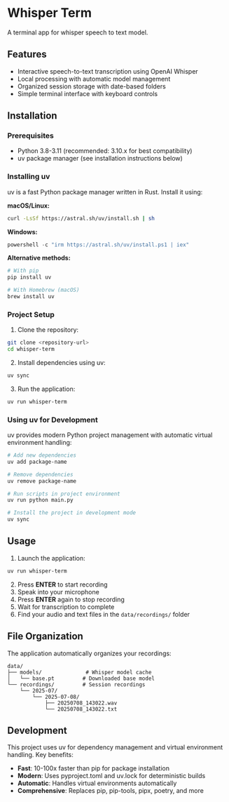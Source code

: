 # Whisper Term

A terminal app for whisper speech to text model.

## Features

- Interactive speech-to-text transcription using OpenAI Whisper
- Local processing with automatic model management
- Organized session storage with date-based folders
- Simple terminal interface with keyboard controls

## Installation

### Prerequisites

- Python 3.8-3.11 (recommended: 3.10.x for best compatibility)
- uv package manager (see installation instructions below)

### Installing uv

uv is a fast Python package manager written in Rust. Install it using:

**macOS/Linux:**
```bash
curl -LsSf https://astral.sh/uv/install.sh | sh
```

**Windows:**
```powershell
powershell -c "irm https://astral.sh/uv/install.ps1 | iex"
```

**Alternative methods:**
```bash
# With pip
pip install uv

# With Homebrew (macOS)
brew install uv
```

### Project Setup

1. Clone the repository:
```bash
git clone <repository-url>
cd whisper-term
```

2. Install dependencies using uv:
```bash
uv sync
```

3. Run the application:
```bash
uv run whisper-term
```

### Using uv for Development

uv provides modern Python project management with automatic virtual environment handling:

```bash
# Add new dependencies
uv add package-name

# Remove dependencies
uv remove package-name

# Run scripts in project environment
uv run python main.py

# Install the project in development mode
uv sync
```

## Usage

1. Launch the application:
```bash
uv run whisper-term
```

2. Press **ENTER** to start recording
3. Speak into your microphone
4. Press **ENTER** again to stop recording
5. Wait for transcription to complete
6. Find your audio and text files in the `data/recordings/` folder

## File Organization

The application automatically organizes your recordings:

```
data/
├── models/              # Whisper model cache
│   └── base.pt         # Downloaded base model
└── recordings/         # Session recordings
    └── 2025-07/
        └── 2025-07-08/
            ├── 20250708_143022.wav
            └── 20250708_143022.txt
```

## Development

This project uses uv for dependency management and virtual environment handling. Key benefits:

- **Fast**: 10-100x faster than pip for package installation
- **Modern**: Uses pyproject.toml and uv.lock for deterministic builds
- **Automatic**: Handles virtual environments automatically
- **Comprehensive**: Replaces pip, pip-tools, pipx, poetry, and more


